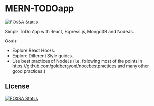 # MERN-TODOapp
[![FOSSA Status](https://app.fossa.com/api/projects/git%2Bgithub.com%2FKaranKhirsariya%2FMERN-TODOapp.svg?type=shield)](https://app.fossa.com/projects/git%2Bgithub.com%2FKaranKhirsariya%2FMERN-TODOapp?ref=badge_shield)


Simple ToDo App with React, Express.js, MongoDB and NodeJs.

Goals:
 - Explore React Hooks.
 - Explore Different Style guides.
 - Use best practices of NodeJs (i.e. following most of the points in https://github.com/goldbergyoni/nodebestpractices and many other good practices.)


## License
[![FOSSA Status](https://app.fossa.com/api/projects/git%2Bgithub.com%2FKaranKhirsariya%2FMERN-TODOapp.svg?type=large)](https://app.fossa.com/projects/git%2Bgithub.com%2FKaranKhirsariya%2FMERN-TODOapp?ref=badge_large)